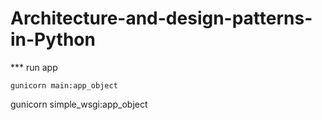 # Architecture-and-design-patterns-in-Python

*** run app

```
gunicorn main:app_object
```
gunicorn simple_wsgi:app_object   